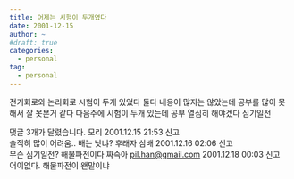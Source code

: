```yaml
---
title: 어제는 시험이 두개였다
date: 2001-12-15
author: ~
#draft: true
categories:
  - personal
tag:
  - personal
---
```




전기회로와 논리회로 시험이 두개 있었다
둘다 내용이 많지는 않았는데
공부를 많이 못해서
잘 못본거 같다
다음주에 시험이 두개 있는데
공부 열심히 해야겠다
심기일전


 댓글  3개가 달렸습니다.
 모리 2001.12.15 21:53 신고   
솔직히 많이 어려움.. 배는 낫냐?
 후래자 삼배 2001.12.16 02:06 신고   
무슨 심기일전? 해물파전이다 짜슥아
 pil.han@gmail.com 2001.12.18 00:03 신고   
어이없다. 해물파전이 왠말이냐




